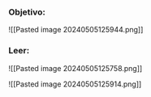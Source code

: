 ### Objetivo:

![[Pasted image 20240505125944.png]]


### Leer:

![[Pasted image 20240505125758.png]]

![[Pasted image 20240505125914.png]]
